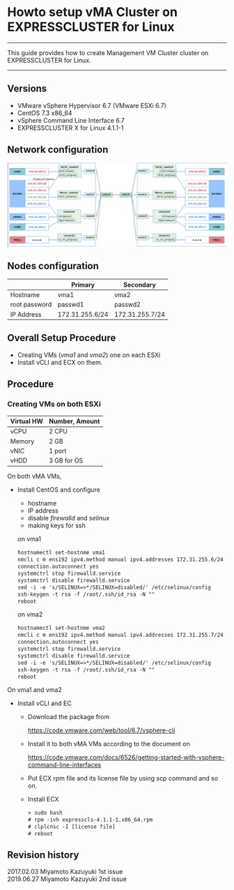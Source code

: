 # Howto setup vMA Cluster on EXPRESSCLUSTER for Linux

----

This guide provides how to create Management VM Cluster cluster on EXPRESSCLUSTER for Linux.

----
## Versions
- VMware vSphere Hypervisor 6.7 (VMware ESXi 6.7)
- CentOS 7.3 x86_64
- vSphere Command Line Interface 6.7
- EXPRESSCLUSTER X for Linux 4.1.1-1

## Network configuration
![Network configuraiton](HAUC-NW-Configuration.png)

## Nodes configuration

|		| Primary		| Secondary		|
|---		|---			|---			|
| Hostname	| vma1			| vma2			|
| root password	| passwd1		| passwd2		|
| IP Address	| 172.31.255.6/24	| 172.31.255.7/24	|

## Overall Setup Procedure
- Creating VMs (*vma1* and *vma2*) one on each ESXi
- Install vCLI and ECX on them.

## Procedure

### Creating VMs on both ESXi

|Virtual HW	|Number, Amount	|
|:--		|:---		|
| vCPU		| 2 CPU		| 
| Memory	| 2 GB		|
| vNIC		| 1 port	|
| vHDD		| 3 GB for OS	|

On both vMA VMs,

- Install CentOS and configure

	- hostname
	- IP address
	- disable *firewalld* and *selinux*
	- making keys for ssh

	on vma1
	```
	hostnamectl set-hostnme vma1
	nmcli c m ens192 ipv4.method manual ipv4.addresses 172.31.255.6/24 connection.autoconnect yes
	systemctrl stop firewalld.service
	systemctrl disable firewalld.service
	sed -i -e 's/SELINUX=>*/SELINUX=disabled/' /etc/selinux/config 
	ssh-keygen -t rsa -f /root/.ssh/id_rsa -N ""
	reboot
	```

	on vma2
	```
	hostnamectl set-hostnme vma2
	nmcli c m ens192 ipv4.method manual ipv4.addresses 172.31.255.7/24 connection.autoconnect yes
	systemctrl stop firewalld.service
	systemctrl disable firewalld.service
	sed -i -e 's/SELINUX=>*/SELINUX=disabled/' /etc/selinux/config 
	ssh-keygen -t rsa -f /root/.ssh/id_rsa -N ""
	reboot
	```

On vma1 and vma2

- Install vCLI and EC

  - Download the package from

	https://code.vmware.com/web/tool/6.7/vsphere-cli

  - Install it to both vMA VMs according to the document on

	https://code.vmware.com/docs/6526/getting-started-with-vsphere-command-line-interfaces

  - Put ECX rpm file and its license file by using scp command and so on.
  - Install ECX

    	> sudo bash
    	# rpm -ivh expresscls-4.1.1-1.x86_64.rpm
    	# clplcnsc -I [license file]
    	# reboot

## Revision history
2017.02.03	Miyamoto Kazuyuki	1st issue  
2019.06.27	Miyamoto Kazuyuki	2nd issue